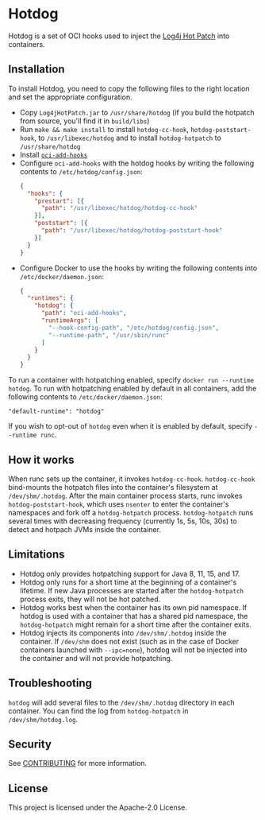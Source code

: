 # Hotdog

Hotdog is a set of OCI hooks used to inject the
[Log4j Hot Patch](https://github.com/corretto/hotpatch-for-apache-log4j2) into
containers.

## Installation

To install Hotdog, you need to copy the following files to the right location
and set the appropriate configuration.

* Copy `Log4jHotPatch.jar` to `/usr/share/hotdog` (if you build the hotpatch
  from source, you'll find it in `build/libs`)
* Run `make && make install` to install `hotdog-cc-hook`,
  `hotdog-poststart-hook`, to `/usr/libexec/hotdog` and to install
  `hotdog-hotpatch` to `/usr/share/hotdog`
* Install [`oci-add-hooks`](https://github.com/awslabs/oci-add-hooks/)
* Configure `oci-add-hooks` with the hotdog hooks by writing the following
  contents to `/etc/hotdog/config.json`:
  ```json
  {
    "hooks": {
      "prestart": [{
        "path": "/usr/libexec/hotdog/hotdog-cc-hook"
      }],
      "poststart": [{
        "path": "/usr/libexec/hotdog/hotdog-poststart-hook"
      }]
    }
  }
  ```
* Configure Docker to use the hooks by writing the following contents into
  `/etc/docker/daemon.json`:
  ```json
  {
    "runtimes": {
      "hotdog": {
        "path": "oci-add-hooks",
        "runtimeArgs": [
          "--hook-config-path", "/etc/hotdog/config.json",
          "--runtime-path", "/usr/sbin/runc"
        ]
      }
    }
  }
  ```

To run a container with hotpatching enabled, specify
`docker run --runtime hotdog`.  To run with hotpatching enabled by default in
all containers, add the following contents to `/etc/docker/daemon.json`:
```
"default-runtime": "hotdog"
```
If you wish to opt-out of `hotdog` even when it is enabled by default, specify
`--runtime runc`.

## How it works

When runc sets up the container, it invokes `hotdog-cc-hook`.  `hotdog-cc-hook`
bind-mounts the hotpatch files into the container's filesystem at
`/dev/shm/.hotdog`.  After the main container process starts, runc invokes
`hotdog-poststart-hook`, which uses `nsenter` to enter the container's
namespaces and fork off a `hotdog-hotpatch` process.  `hotdog-hotpatch` runs
several times with decreasing frequency (currently 1s, 5s, 10s, 30s) to detect
and hotpach JVMs inside the container.

## Limitations

* Hotdog only provides hotpatching support for Java 8, 11, 15, and 17.
* Hotdog only runs for a short time at the beginning of a container's lifetime.
  If new Java processes are started after the `hotdog-hotpatch` process exits,
  they will not be hot patched.
* Hotdog works best when the container has its own pid namespace.  If hotdog is
  used with a container that has a shared pid namespace, the `hotdog-hotpatch`
  might remain for a short time after the container exits.
* Hotdog injects its components into `/dev/shm/.hotdog` inside the container.
  If `/dev/shm` does not exist (such as in the case of Docker containers
  launched with `--ipc=none`), hotdog will not be injected into the container
  and will not provide hotpatching.

## Troubleshooting

`hotdog` will add several files to the `/dev/shm/.hotdog` directory in each
container.  You can find the log from `hotdog-hotpatch` in
`/dev/shm/hotdog.log`.

## Security

See [CONTRIBUTING](CONTRIBUTING.md#security-issue-notifications) for more information.

## License

This project is licensed under the Apache-2.0 License.